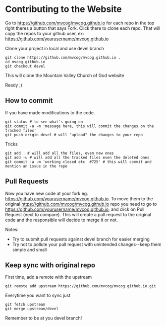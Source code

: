 # Contributing to the Website
Go to https://github.com/mvcog/mvcog.github.io for each repo in the top right theres a button that says Fork. Click there to clone each repo. That will copy the repos to your github user, ex: https://github.com/yourusername/mvcog.github.io

Clone your project in local and use devel branch
```
git clone https://github.com/mvcog/mvcog.github.io .
cd mvcog.github.io
git checkout devel
```

This will clone the Mountain Valley Church of God website

Ready ;)

## How to commit
If you have made modifications to the code.

```
git status # to see what's going on
git commit -a -m 'message here, this will commit the changes on the tracked files'
git push origin devel # will "upload" the changes to your repo
```

Tricks
```
git add . # will add all the files, even new ones
git add -u # will add all the tracked files even the deleted ones
git commit -a -m 'working closed etc  #725' # this will commit and mention an issue in the repo
```

## Pull Requests
Now you have new code at your fork eg. https://github.com/yourusername/mvcog.github.io. 
To move them to the original https://github.com/mvcog/mvcog.github.io repo you need to go to 
https://github.com/yourusername/mvcog.github.io, and click on Pull Request (next to compare). This will create a pull request to the original code and the responsible will decide to merge it or not.

Notes:
- Try to submit pull requests against devel branch for easier merging
- Try not to pollute your pull request with unintended changes--keep them simple and small

## Keep sync with original repo
First time, add a remote with the upstream
```
git remote add upstream https://github.com/mvcog/mvcog.github.io.git
```

Everytime you want to sync just
```
git fetch upstream
git merge upstream/devel
```

Remember to be at you devel branch!
